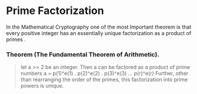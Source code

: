 # Prime Factorization
In the Mathematical Cryptography one of the most Important theorem is that every positive integer has an essentially unique factorization as a product of primes .
### Theorem (The Fundamental Theorem of Arithmetic).
>let a >= 2 be an integer. Then a can be factored as a product of prime numbers
>			a = p(1)^e(1) . p(2)^e(2) . p(3)^e(3) ... p(r)^e(r)
>Further, other than rearranging the order of the primes, this factorization into prime powers is unique.
